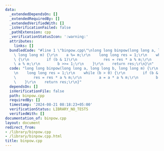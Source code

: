```yaml
---
data:
  _extendedDependsOn: []
  _extendedRequiredBy: []
  _extendedVerifiedWith: []
  _isVerificationFailed: false
  _pathExtension: cpp
  _verificationStatusIcon: ':warning:'
  attributes:
    links: []
  bundledCode: "#line 1 \"binpow.cpp\"\nlong long binpow(long long a, long long b,\
    \ long long m) {\r\n    a %= m;\r\n    long long res = 1;\r\n    while (b > 0)\
    \ {\r\n        if (b & 1)\r\n            res = res * a % m;\r\n        a = a *\
    \ a % m;\r\n        b >>= 1;\r\n    }\r\n    return res;\r\n}\n"
  code: "long long binpow(long long a, long long b, long long m) {\r\n    a %= m;\r\
    \n    long long res = 1;\r\n    while (b > 0) {\r\n        if (b & 1)\r\n    \
    \        res = res * a % m;\r\n        a = a * a % m;\r\n        b >>= 1;\r\n\
    \    }\r\n    return res;\r\n}"
  dependsOn: []
  isVerificationFile: false
  path: binpow.cpp
  requiredBy: []
  timestamp: '2024-08-21 08:18:23+05:00'
  verificationStatus: LIBRARY_NO_TESTS
  verifiedWith: []
documentation_of: binpow.cpp
layout: document
redirect_from:
- /library/binpow.cpp
- /library/binpow.cpp.html
title: binpow.cpp
---
```

